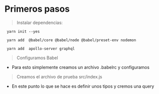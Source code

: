 # Primeros pasos

> Instalar dependencias: 
```
 yarn init --yes
```
```
 yarn add  @babel/core @babel/node @babel/preset-env nodemon 
```
```
 yarn add  apollo-server graphql
```
>  Configuramos Babel 
 - Para esto simplemente creamos un archivo .babelrc y configuramos

>  Creamos el archivo de prueba src/index.js
 - En este punto lo que se hace es definir unos tipos y cremos una query

